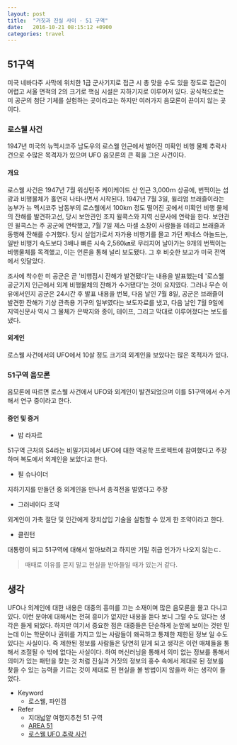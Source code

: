 ```yaml
---
layout: post
title:  "거짓과 진실 사이 - 51 구역"
date:   2016-10-21 08:15:12 +0900
categories: travel
---
```


## 51구역

미국 네바다주 사막에 위치한 1급 군사기지로 접근 시 총 맞을 수도 있을 정도로 접근이 어렵고 서울 면적의 2의 크기로 핵심 시설은 지하기지로 이루어저 있다. 공식적으로는 미 공군의 첨단 기체를 실험하는 곳이라고는 하지만 여러가지 음모론이 끈이지 않는 곳이다.

### 로스웰 사건

1947년 미국의 뉴멕시코주 남도우의 로스웰 인근에서 벌어진 미확인 비행 물체 추락사건으로 수많은 목격자가 있으며 UFO 음모론의 큰 획을 그은 사건이다.

#### 개요

로스웰 사건은 1947년 7월 워싱턴주 케이케이드 산 인근 3,000ｍ 상공에, 번쩍이는 섬광과 비행물체가 홀연히 나타나면서 시작된다. 1947년 7월 3일, 윌리엄 브래즐이라는 농부가 뉴 멕시코주 남동부의 로스웰에서 100km 정도 떨어진 곳에서 미확인 비행 물체의 잔해를 발견하고선, 당시 보안관인 조지 윌콕스와 지역 신문사에 연락을 한다. 보안관인 윌콕스는 주 공군에 연락했고, 7월 7일 제스 마셀 소장이 사람들을 데리고 브래즐과 동행해 잔해를 수거했다. 당시 실업가로서 자가용 비행기를 몰고 가던 케네스 아놀드는, 일반 비행기 속도보다 3배나 빠른 시속 2,560㎞로 무리지어 날아가는 9개의 번쩍이는 비행물체를 목격했고, 이는 언론을 통해 널리 보도됐다. 그 후 비슷한 보고가 미국 전역에서 잇달았다.

조사에 착수한 미 공군은 곧 '비행접시 잔해가 발견됐다'는 내용을 발표했는데 '로스웰 공군기지 인근에서 외계 비행물체의 잔해가 수거됐다'는 것이 요지였다. 그러나 무슨 이유에서인지 공군은 24시간 후 발표 내용을 번복, 다음 날인 7월 8일, 공군은 브래즐이 발견한 잔해가 기상 관측용 기구의 일부였다는 보도자료를 냈고, 다음 날인 7월 9일에 지역신문사 역시 그 물체가 은박지와 종이, 테이프, 그리고 막대로 이루어졌다는 보도를 냈다.

#### 외계인

로스웰 사건에서의 UFO에서 10살 정도 크기의 외계인을 보았다는 많은 목적자가 있다.

### 51구역 음모론

음모론에 따르면 로스웰 사건에서 UFO와 외계인이 발견되었으며 이를 51구역에서 수거해서 연구 중이라고 한다.

#### 증언 및 증거

- 밥 라자르

51구역 근처의 S4라는 비밀기지에서 UFO에 대한 역공학 프로젝트에 참여했다고 주장하며 복도에서 외계인을 보았다고 한다.

- 필 슈나이더

지하기지를 만들던 중 외계인을 만나서 총격전을 벌였다고 주장

- 그러네이다 조약

외계인이 가축 절단 및 인간에게 장치삽입 기술을 실험할 수 있게 한 조약이라고 한다.

- 클린턴

대통령이 되고 51구역에 대해서 알아보려고 하지만 기밀 취급 인가가 나오지 않는ㄷ.

> 때때로 이유를 묻지 말고 현실을 받아들일 때가 있는거 같다.

## 생각

UFO나 외계인에 대한 내용은 대중의 흥미를 끄는 소재이며 많은 음모론을 몰고 다니고 있다. 이런 분야에 대해서는 전혀 흥미가 없지만 내용을 듣다 보니 그럴 수도 있다는 생각은 들게 되었다. 하지만 여기서 중요한 점은 대중들은 단순하게 눈앞에 보이는 것만 믿는데 이는 학문이나 권위를 가지고 있는 사람들이 왜곡하고 통제한 제한된 정보 일 수도 있다는 사실이다. 즉 제한된 정보를 사람들은 당연히 믿게 되고 생각은 이런 매체들을 통해서 조절될 수 밖에 없다는 사실이다. 하여 머신러닝을 통해서 의미 없는 정보를 통해서 의미가 있는 패턴을 찾는 것 처럼 진실과 거짓의 정보의 홍수 속에서 제대로 된 정보를 찾을 수 있는 능력을 기르는 것이 제대로 된 현실을 볼 방법이지 않을까 하는 생각이 들었다.

- Keyword
  - 로스웰, 파인갭
- Refer
  - 지대넓얕 여행지추천 51 구역
  - [AREA 51](https://namu.wiki/w/AREA%2051)
  - [로스웰 UFO 추락 사건](https://namu.wiki/w/%EB%A1%9C%EC%8A%A4%EC%9B%B0%20UFO%20%EC%B6%94%EB%9D%BD%20%EC%82%AC%EA%B1%B4)

